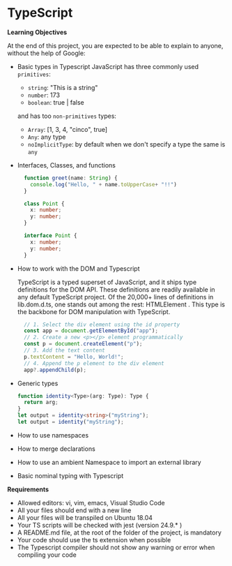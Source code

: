 # TypeScript

**Learning Objectives**

At the end of this project, you are expected to be able to explain to anyone, without the help of Google:

- Basic types in Typescript
  JavaScript has three commonly used `primitives`:

  - `string`: "This is a string"
  - `number`: 173
  - `boolean`: true | false

  and has too `non-primitives` types:

  - `Array`: [1, 3, 4, "cinco", true]
  - `Any`: any type
  - `noImplicitType`: by default when we don't specify a type the same is `any`

- Interfaces, Classes, and functions
  ``` ts
    function greet(name: String) {
      console.log("Hello, " + name.toUpperCase+ "!!")
    }

    class Point {
      x: number;
      y: number;
    }

    interface Point {
      x: number;
      y: number;
    }
  ```
- How to work with the DOM and Typescript

  TypeScript is a typed superset of JavaScript, and it ships type definitions for the DOM API. These definitions are readily available in any default TypeScript project. Of the 20,000+ lines of definitions in lib.dom.d.ts, one stands out among the rest: HTMLElement . This type is the backbone for DOM manipulation with TypeScript.

  ``` ts
    // 1. Select the div element using the id property
    const app = document.getElementById("app");
    // 2. Create a new <p></p> element programmatically
    const p = document.createElement("p");
    // 3. Add the text content
    p.textContent = "Hello, World!";
    // 4. Append the p element to the div element
    app?.appendChild(p);
  ```
- Generic types

  ``` ts
  function identity<Type>(arg: Type): Type {
    return arg;
  }
  let output = identity<string>("myString");
  let output = identity("myString");
  ```
- How to use namespaces
  
- How to merge declarations
  
- How to use an ambient Namespace to import an external library
  
- Basic nominal typing with Typescript

**Requirements**

- Allowed editors: vi, vim, emacs, Visual Studio Code
- All your files should end with a new line
- All your files will be transpiled on Ubuntu 18.04
- Your TS scripts will be checked with jest (version 24.9.* )
- A README.md file, at the root of the folder of the project, is mandatory
- Your code should use the ts extension when possible
- The Typescript compiler should not show any warning or error when compiling your code
